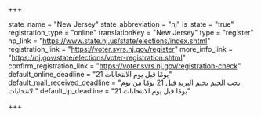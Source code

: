 +++

state_name = "New Jersey"
state_abbreviation = "nj"
is_state = "true"
registration_type = "online"
translationKey = "New Jersey"
type = "register"
hp_link = "https://www.state.nj.us/state/elections/index.shtml"
registration_link = "https://voter.svrs.nj.gov/register"
more_info_link = "https://nj.gov/state/elections/voter-registration.shtml"
confirm_registration_link = "https://voter.svrs.nj.gov/registration-check"
default_online_deadline = "21 يومًا قبل يوم الانتخابات"
default_mail_received_deadline = "يجب الختم بختم البريد قبل 21 يومًا من يوم الانتخابات"
default_ip_deadline = "21 يومًا قبل يوم الانتخابات"

+++